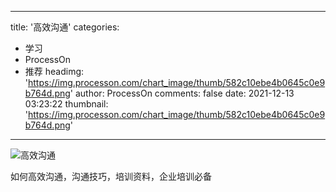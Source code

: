 
---
title: '高效沟通'
categories: 
 - 学习
 - ProcessOn
 - 推荐
headimg: 'https://img.processon.com/chart_image/thumb/582c10ebe4b0645c0e9b764d.png'
author: ProcessOn
comments: false
date: 2021-12-13 03:23:22
thumbnail: 'https://img.processon.com/chart_image/thumb/582c10ebe4b0645c0e9b764d.png'
---

<div>   
<img class="thumb" alt="高效沟通" src="https://img.processon.com/chart_image/thumb/582c10ebe4b0645c0e9b764d.png" referrerpolicy="no-referrer">
<p>如何高效沟通，沟通技巧，培训资料，企业培训必备</p>  
</div>
            
